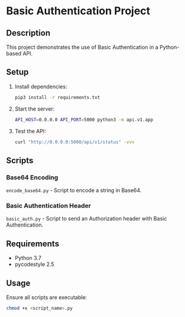 # Basic Authentication Project

## Description
This project demonstrates the use of Basic Authentication in a Python-based API.

## Setup
1. Install dependencies:
    ```bash
    pip3 install -r requirements.txt
    ```

2. Start the server:
    ```bash
    API_HOST=0.0.0.0 API_PORT=5000 python3 -m api.v1.app
    ```

3. Test the API:
    ```bash
    curl "http://0.0.0.0:5000/api/v1/status" -vvv
    ```

## Scripts

### Base64 Encoding
`encode_base64.py` - Script to encode a string in Base64.

### Basic Authentication Header
`basic_auth.py` - Script to send an Authorization header with Basic Authentication.

## Requirements
- Python 3.7
- pycodestyle 2.5

## Usage
Ensure all scripts are executable:
```bash
chmod +x <script_name>.py
